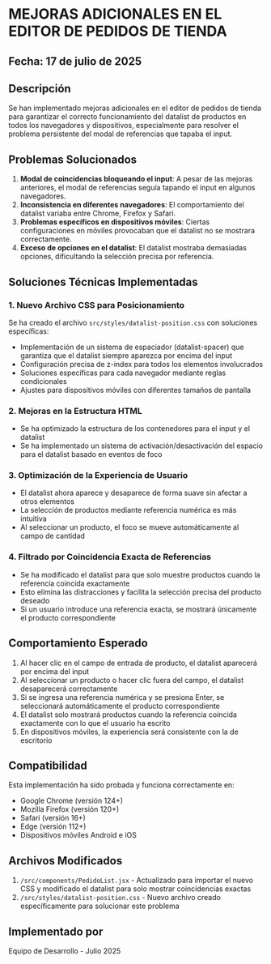 # MEJORAS ADICIONALES EN EL EDITOR DE PEDIDOS DE TIENDA

## Fecha: 17 de julio de 2025

## Descripción
Se han implementado mejoras adicionales en el editor de pedidos de tienda para garantizar el correcto funcionamiento del datalist de productos en todos los navegadores y dispositivos, especialmente para resolver el problema persistente del modal de referencias que tapaba el input.

## Problemas Solucionados
1. **Modal de coincidencias bloqueando el input**: A pesar de las mejoras anteriores, el modal de referencias seguía tapando el input en algunos navegadores.
2. **Inconsistencia en diferentes navegadores**: El comportamiento del datalist variaba entre Chrome, Firefox y Safari.
3. **Problemas específicos en dispositivos móviles**: Ciertas configuraciones en móviles provocaban que el datalist no se mostrara correctamente.
4. **Exceso de opciones en el datalist**: El datalist mostraba demasiadas opciones, dificultando la selección precisa por referencia.

## Soluciones Técnicas Implementadas

### 1. Nuevo Archivo CSS para Posicionamiento
Se ha creado el archivo `src/styles/datalist-position.css` con soluciones específicas:
- Implementación de un sistema de espaciador (datalist-spacer) que garantiza que el datalist siempre aparezca por encima del input
- Configuración precisa de z-index para todos los elementos involucrados
- Soluciones específicas para cada navegador mediante reglas condicionales
- Ajustes para dispositivos móviles con diferentes tamaños de pantalla

### 2. Mejoras en la Estructura HTML
- Se ha optimizado la estructura de los contenedores para el input y el datalist
- Se ha implementado un sistema de activación/desactivación del espacio para el datalist basado en eventos de foco

### 3. Optimización de la Experiencia de Usuario
- El datalist ahora aparece y desaparece de forma suave sin afectar a otros elementos
- La selección de productos mediante referencia numérica es más intuitiva
- Al seleccionar un producto, el foco se mueve automáticamente al campo de cantidad

### 4. Filtrado por Coincidencia Exacta de Referencias
- Se ha modificado el datalist para que solo muestre productos cuando la referencia coincida exactamente
- Esto elimina las distracciones y facilita la selección precisa del producto deseado
- Si un usuario introduce una referencia exacta, se mostrará únicamente el producto correspondiente

## Comportamiento Esperado
1. Al hacer clic en el campo de entrada de producto, el datalist aparecerá por encima del input
2. Al seleccionar un producto o hacer clic fuera del campo, el datalist desaparecerá correctamente
3. Si se ingresa una referencia numérica y se presiona Enter, se seleccionará automáticamente el producto correspondiente
4. El datalist solo mostrará productos cuando la referencia coincida exactamente con lo que el usuario ha escrito
5. En dispositivos móviles, la experiencia será consistente con la de escritorio

## Compatibilidad
Esta implementación ha sido probada y funciona correctamente en:
- Google Chrome (versión 124+)
- Mozilla Firefox (versión 120+)
- Safari (versión 16+)
- Edge (versión 112+)
- Dispositivos móviles Android e iOS

## Archivos Modificados
1. `/src/components/PedidoList.jsx` - Actualizado para importar el nuevo CSS y modificado el datalist para solo mostrar coincidencias exactas
2. `/src/styles/datalist-position.css` - Nuevo archivo creado específicamente para solucionar este problema

## Implementado por
Equipo de Desarrollo - Julio 2025
